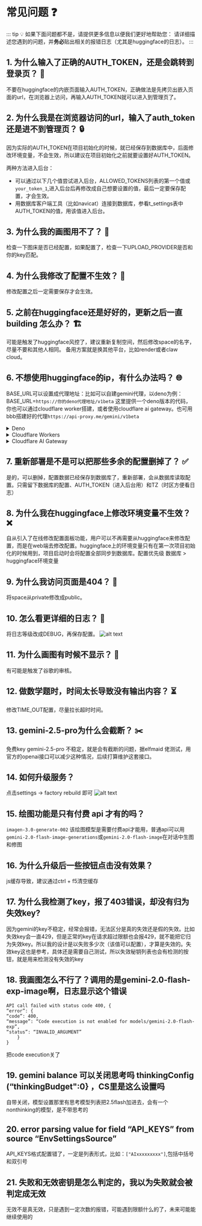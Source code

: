 # 常见问题 ❓

::: tip 💡 如果下面问题都不是，请提供更多信息以便我们更好地帮助您：
请详细描述您遇到的问题，并**务必**贴出相关的报错日志（尤其是huggingface的日志）。
:::

## 1. 为什么输入了正确的AUTH_TOKEN，还是会跳转到登录页？ 🤔

不要在huggingface的内嵌页面输入AUTH_TOKEN，正确做法是先拷贝出嵌入页面的url，在浏览器上访问，再输入AUTH_TOKEN就可以进入到管理页了。

## 2. 为什么我是在浏览器访问的url，输入了auth_token还是进不到管理页？ 🔒

因为实际的AUTH_TOKEN在项目初始化的时候，就已经保存到数据库中，后面修改环境变量，不会生效，所以建议在项目初始化之前就要设置好AUTH_TOKEN。

两种方法进入后台：

- 可以通过以下几个值尝试进入后台，ALLOWED_TOKENS列表的第一个值或`your_token_1`,进入后台后再修改成自己想要设置的值，最后一定要保存配置，才会生效。
- 用数据库客户端工具（比如navicat）连接到数据库，参看t_settings表中AUTH_TOKEN的值，用该值进入后台。

## 3. 为什么我的画图用不了？ 🎨

检查一下图床是否已经配置，如果配置了，检查一下UPLOAD_PROVIDER是否和你的key匹配。

## 4. 为什么我修改了配置不生效？ 🔄

修改配置之后一定需要保存才会生效。

## 5. 之前在huggingface还是好好的，更新之后一直building 怎么办？ 🏗️

可能是触发了huggingface风控了，建议重新复制空间，然后修改space的名字，尽量不要和其他人相同。
备用方案就是换其他平台，比如render或者claw cloud。

## 6. 不想使用huggingface的ip，有什么办法吗？ 🌐

BASE_URL可以设置成代理地址：比如可以自建gemini代理，以deno为例：BASE_URL=`https://你的deno代理地址/v1beta`
这里提供一个deno版本的代码，你也可以通过cloudflare worker搭建，或者使用cloudflare ai gateway。也可用bbb搭建好的代理`https://api-proxy.me/gemini/v1beta`

<details>
<summary>Deno</summary>

```js
// proxy_server.ts
import { serve } from "https://deno.land/std/http/server.ts";

/**
 * 目标 API 服务器的 URL
 * 所有传入的请求将被转发到这个地址
 */
const TARGET_URL = "https://generativelanguage.googleapis.com";

/**
 * 处理代理请求的核心函数
 * @param req - 传入的 HTTP 请求对象
 * @returns 返回从目标服务器获取的响应或错误响应
 */
async function handler(req: Request): Promise<Response> {
  try {
    // 1. 解析原始请求的 URL，获取路径和查询参数
    const url = new URL(req.url);
    const path = url.pathname + url.search; // e.g., "/v1beta/models?key=..."

    // 2. 构建要请求的目标 URL
    const targetUrl = `${TARGET_URL}${path}`;

    console.log(`[代理请求] ${req.method} ${targetUrl}`);

    // 3. 复制原始请求的 Headers
    //    注意：Host 头通常不需要手动设置，fetch 会自动处理
    //    如果目标服务器需要特定的 Host 头，可以在这里修改
    const headers = new Headers(req.headers);

    // 4. 创建一个新的 Request 对象用于转发
    const proxyRequest = new Request(targetUrl, {
      method: req.method,
      headers: headers,
      // 如果原始请求有 body，克隆它并传递给代理请求
      // 注意：req.body 只能被读取一次，所以需要 clone()
      body: req.body ? req.clone().body : undefined,
      // 允许 fetch 自动处理重定向
      redirect: "follow",
    });

    // 5. 使用 fetch API 将请求发送到目标服务器
    const response = await fetch(proxyRequest);

    // 6. 构建返回给客户端的响应
    //    直接将目标服务器的响应体、状态码、状态文本和头信息传递过来
    const proxyResponse = new Response(response.body, {
      status: response.status,
      statusText: response.statusText,
      headers: response.headers, // 复制目标服务器的响应头
    });

    // 7. 添加 CORS (跨源资源共享) 头部，允许前端 JavaScript 调用
    //    这对于在浏览器中直接调用此代理很有用
    //    注意：目标服务器可能已经设置了部分 CORS 头，这里会覆盖或添加
    proxyResponse.headers.set("Access-Control-Allow-Origin", "*"); // 允许任何来源
    proxyResponse.headers.set("Access-Control-Allow-Methods", "GET, POST, PUT, DELETE, OPTIONS"); // 允许的方法
    proxyResponse.headers.set("Access-Control-Allow-Headers", "Content-Type, Authorization"); // 允许的请求头

    console.log(`[代理响应] ${response.status} ${response.statusText} for ${req.method} ${targetUrl}`);

    return proxyResponse;

  } catch (error) {
    // 8. 如果在代理过程中发生错误，记录错误并返回 500 响应
    console.error("代理请求出错:", error);
    return new Response(`代理错误: ${error.message}`, { status: 500 });
  }
}

/**
 * 处理 CORS 预检请求 (OPTIONS 方法)
 * 浏览器在发送可能产生副作用的跨域请求（如 POST, PUT, DELETE 或带有自定义头的 GET）前，
 * 会先发送一个 OPTIONS 请求来询问服务器是否允许该实际请求。
 * @param req - 传入的 HTTP 请求对象
 * @returns 如果是 OPTIONS 请求，返回带有 CORS 允许头部的 204 响应；否则返回 null。
 */
function handleCORS(req: Request): Response | null {
  if (req.method === "OPTIONS") {
    console.log(`[CORS 预检] ${req.url}`);
    return new Response(null, { // 对于 OPTIONS 请求，响应体通常为 null
      status: 204, // "No Content" 状态码
      headers: {
        "Access-Control-Allow-Origin": "*", // 必须与实际请求的响应头一致
        "Access-Control-Allow-Methods": "GET, POST, PUT, DELETE, OPTIONS", // 允许的方法
        "Access-Control-Allow-Headers": "Content-Type, Authorization", // 允许的请求头
        "Access-Control-Max-Age": "86400", // 预检请求结果的缓存时间 (秒)，例如 24 小时
      },
    });
  }
  // 如果不是 OPTIONS 请求，则返回 null，让主处理函数继续处理
  return null;
}

/**
 * 请求的主入口处理函数
 * 先检查是否为 CORS 预检请求，如果是则处理；否则交给核心代理函数处理。
 * @param req - 传入的 HTTP 请求对象
 * @returns 返回最终的 HTTP 响应
 */
async function handleRequest(req: Request): Promise<Response> {
  // 1. 处理 CORS 预检请求
  const corsResponse = handleCORS(req);
  if (corsResponse) {
    return corsResponse; // 如果是预检请求，直接返回处理结果
  }

  // 2. 处理正常的代理请求
  return await handler(req);
}

/**
 * 获取本机在局域网中的 IPv4 地址列表
 * @returns 返回一个包含本机有效 IPv4 地址的字符串数组
 */
function getLocalIPs(): string[] {
  const ips: string[] = [];
  try {
    const interfaces = Deno.networkInterfaces(); // 获取所有网络接口信息
    for (const iface of interfaces) {
      // 筛选条件:
      // - 非内部接口 (排除 loopback 如 127.0.0.1)
      // - 有地址
      // - 地址族是 IPv4
      // - 不是 APIPA 地址 (169.254.x.x)
      if (
        !iface.internal &&
        iface.address &&
        iface.family === "IPv4" &&
        !iface.address.startsWith("169.254.")
      ) {
        ips.push(iface.address);
      }
      // 你可以根据需要添加 IPv6 (iface.family === "IPv6")
    }
  } catch (error) {
    // 如果获取接口信息失败，打印错误，但程序继续运行
    console.error("⚠️ 无法获取网络接口信息:", error.message);
  }
  return ips;
}

// --- 🚀 服务器启动 ---

// 1. 获取端口号，优先从环境变量 PORT 获取，否则默认为 8080
const port = parseInt(Deno.env.get("PORT") || "8080");

// 2. 打印启动信息
console.log("--------------------------------------");
console.log(`🎯 代理目标: ${TARGET_URL}`);
console.log(`🚀 Deno 代理服务器正在启动...`);
console.log(`👂 监听端口: ${port}`);
console.log("--------------------------------------");
console.log("   🔗 可访问地址:");
console.log(`      - 本地访问: http://localhost:${port}/`);
console.log(`      - 回环地址: http://127.0.0.1:${port}/`);

// 3. 获取并打印局域网 IP 地址
const localIPs = getLocalIPs();
if (localIPs.length > 0) {
  console.log("      - 网络访问 (其他设备可能使用):");
  localIPs.forEach(ip => {
    console.log(`        - http://${ip}:${port}/`);
  });
  console.log("        (请确保防火墙允许 TCP 端口 " + port + " 的入站连接)");
} else {
  console.warn("      ⚠️ 未能自动检测到有效的本地网络 IP 地址。");
  console.warn("         如果需要从其他设备访问，请手动查询本机 IP 并确保防火墙设置正确。");
}
console.log("--------------------------------------");
console.log("⏳ 等待请求...");

// 4. 启动 HTTP 服务器，使用 handleRequest 函数处理所有请求
serve(handleRequest, { port });
```
</details>

<details>
<summary>Cloudflare Workers</summary>

[Ge0metry](https://linux.do/u/ge0metry)佬提供了cloudflare worker版本的代码，感谢佬

```js
/**
 * 目标 API 服务器的 URL
 * 所有传入的请求将被转发到这个地址
 * 您也可以考虑将其配置为 Worker 的环境变量 (Secret or Plain Text) 以增加灵活性
 * 例如: const TARGET_URL = env.TARGET_API_URL;
 */
const TARGET_URL = "https://generativelanguage.googleapis.com";

export default {
  /**
   * Cloudflare Worker 的主入口函数
   * @param request - 传入的 HTTP 请求对象
   * @param env - Worker 的环境变量 (如果配置了)
   * @param ctx - 执行上下文
   * @returns 返回从目标服务器获取的响应或错误响应
   */
  async fetch(request, env, ctx) { // Removed type annotations

    // 1. 处理 CORS 预检请求 (OPTIONS 方法)
    const corsResponse = handleCORS(request);
    if (corsResponse) {
      return corsResponse; // 如果是预检请求，直接返回处理结果
    }

    // 2. 处理实际的代理请求
    try {
      // 2.1 解析原始请求的 URL，获取路径和查询参数
      const url = new URL(request.url);
      const path = url.pathname + url.search; // e.g., "/v1beta/models?key=..."

      // 2.2 构建要请求的目标 URL
      const targetUrl = `${TARGET_URL}${path}`;

      console.log(`[Worker Proxy Request] ${request.method} ${targetUrl}`);

      // 2.3 复制原始请求的 Headers
      //     移除 Cloudflare 添加的特定头部信息，避免发送给源站
      const headers = new Headers(request.headers);
      headers.delete('cf-connecting-ip');
      headers.delete('cf-ipcountry');
      headers.delete('cf-ray');
      headers.delete('cf-visitor');
      // headers.set('Host', new URL(TARGET_URL).hostname); // Optional: uncomment if needed

      // 2.4 创建一个新的 Request 对象用于转发
      const proxyRequest = new Request(targetUrl, {
        method: request.method,
        headers: headers,
        body: request.body ? request.clone().body : undefined,
        redirect: "follow",
      });

      // 2.5 使用 fetch API 将请求发送到目标服务器
      const response = await fetch(proxyRequest);

      // 2.6 构建返回给客户端的响应
      const responseHeaders = new Headers(response.headers);

      // 2.7 添加 CORS (跨源资源共享) 头部
      responseHeaders.set("Access-Control-Allow-Origin", "*");
      responseHeaders.set("Access-Control-Allow-Methods", "GET, POST, PUT, DELETE, OPTIONS");
      responseHeaders.set("Access-Control-Allow-Headers", "Content-Type, Authorization");

      // 2.8 创建最终的响应对象
      const proxyResponse = new Response(response.body, {
        status: response.status,
        statusText: response.statusText,
        headers: responseHeaders,
      });

      console.log(`[Worker Proxy Response] ${response.status} ${response.statusText} for ${request.method} ${targetUrl}`);

      return proxyResponse;

    } catch (error) { // Removed type annotation for error
      // 3. 如果在代理过程中发生错误，记录错误并返回 500 响应
      console.error("Worker Proxy Error:", error);
      // Ensure error message is properly handled even if error is not an Error object
      const errorMessage = error instanceof Error ? error.message : String(error);
      return new Response(`代理错误: ${errorMessage}`, { status: 500 });
    }
  }
};

/**
 * 处理 CORS 预检请求 (OPTIONS 方法)
 * @param request - 传入的 HTTP 请求对象
 * @returns 如果是 OPTIONS 请求，返回带有 CORS 允许头部的 204 响应；否则返回 null。
 */
function handleCORS(request) { // Removed type annotation
  if (request.method === "OPTIONS") {
    console.log(`[Worker CORS Preflight] ${request.url}`);
    const headers = {
      "Access-Control-Allow-Origin": "*",
      "Access-Control-Allow-Methods": "GET, POST, PUT, DELETE, OPTIONS",
      "Access-Control-Allow-Headers": "Content-Type, Authorization",
      "Access-Control-Max-Age": "86400",
    };
    return new Response(null, {
      status: 204,
      headers: headers,
    });
  }
  return null; // Removed return type annotation
}
```

再到web端里把API基础URL改了 `https://xxxxx.xxxxx.workers.dev/v1beta`
![cf worker 版本](https://cdn.ldstatic.com/optimized/4X/2/3/4/2340239ce21bffc843ffcb7033099daf9ddf53dd_2_1023x750.jpeg)
</details>

<details>
<summary>Cloudflare AI Gateway</summary>

也可以使用CF大善人提供的 [AI Gateway](https://www.cloudflare.com/zh-cn/developer-platform/products/ai-gateway/https://www.cloudflare.com/zh-cn/developer-platform/products/ai-gateway/).

CF 控制台 -> AI -> AI Gateway -> 创建网关 -> 点进去 -> 右上角 API -> 平台 -> 选 Google AI Studio，得到**API 端点**。

回到 Gemini Balance，把刚刚得到的**API 端点**填入 **API基础URL**，结尾添加 `/v1beta`，例如：`https://gateway.ai.cloudflare.com/v1/xxxxxxxxxxx/xxx/google-ai-studio/v1beta`。

尝试发送一个请求，回到 CF AI Gateway，刷新，正常情况下能够看到请求日志。
</details>

## 7. 重新部署是不是可以把那些多余的配置删掉了？ ✅

是的，可以删掉，配置数据已经保存到数据库了，重新部署，会从数据库读取配置。只需留下数据库的配置、AUTH_TOKEN（进入后台用）和TZ（时区方便看日志）

## 8. 为什么我在huggingface上修改环境变量不生效？ ❌

自从引入了在线修改配置面板功能，用户可以不再需要从huggingface来修改配置，而是在web端去修改配置。huggingface上的环境变量只有在第一次项目初始化的时候用到，项目启动时会将配置全部同步到数据库。配置优先级 数据库 > huggingface环境变量

## 9. 为什么我访问页面是404？ 🚫

将space从private修改成public。

## 10. 怎么看更详细的日志？ 📄

将日志等级改成DEBUG，再保存配置。
![alt text](image-16.png)

## 11. 为什么画图有时候不显示？ 🤔

有可能是触发了谷歌的审核。

## 12. 做数学题时，时间太长导致没有输出内容？ ⏳

修改TIME_OUT配置，尽量拉长超时时间。

## 13. gemini-2.5-pro为什么会截断？ ✂️

免费key gemini-2.5-pro 不稳定，就是会有截断的问题，据elfmaid 佬测试，用官方的openai接口可以减少这种情况，后续打算维护这套接口。

## 14. 如何升级服务？

点击settings -> factory rebuild 即可
![alt text](image-17.png)

## 15. 绘图功能是只有付费 api 才有的吗？

`imagen-3.0-generate-002` 该绘图模型是需要付费api才能用，普通api可以用`gemini-2.0-flash-image-generations`或`gemini-2.0-flash-image`在对话中生图和修图

## 16. 为什么升级后一些按钮点击没有效果？

js缓存导致，建议通过ctrl + f5清空缓存

## 17. 为什么我检测了key，报了403错误，却没有归为失效key?

因为gemini的key不稳定，经常会报错，无法区分是真的失效还是假的失效。比如失效key会一直429，但是正常的key在请求超过限额也会报429，就不能把它归为失效key。所以我的设计是以失败多少次（该值可以配置），才算是失效的。失效key这也是参考，具体还是需要自己测试，所以失效秘钥列表也会有检测的按钮，就是用来检测没有失效的key

## 18. 我画图怎么不行了？调用的是gemini-2.0-flash-exp-image啊，日志显示这个错误

```plaintext
API call failed with status code 400, {
“error”: {
“code”: 400,
“message”: “Code execution is not enabled for models/gemini-2.0-flash-exp”,
“status”: “INVALID_ARGUMENT”
    }
}
```

把code execution关了

## 19. gemini balance 可以关闭思考吗 thinkingConfig (“thinkingBudget":0} ，CS里是这么设置吗

自带关闭，模型设置那里有思考模型列表把2.5flash加进去，会有一个nonthinking的模型，是不带思考的

## 20. error parsing value for field “API_KEYS” from source “EnvSettingsSource”

API_KEYS格式配置错了，一定是列表形式，比如：`["AIxxxxxxxxx"]`,包括中括号和双引号

## 21. 失败和无效密钥是怎么判定的，我以为失败就会被判定成无效

无效不是真无效，只是遇到一定次数的报错，可能遇到限额什么的了，未来可能能继续使用的
